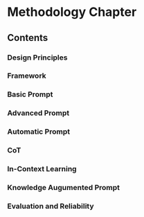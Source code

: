 # Methodology Chapter

## Contents

### Design Principles

### Framework

### Basic Prompt

### Advanced Prompt

### Automatic Prompt

### CoT

### In-Context Learning

### Knowledge Augumented Prompt

### Evaluation and Reliability